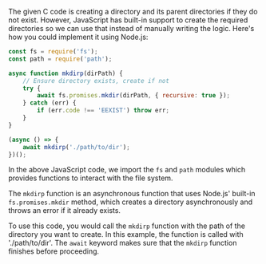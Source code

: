 The given C code is creating a directory and its parent directories if they do not exist. However, JavaScript has built-in support to create the required directories so we can use that instead of manually writing the logic. Here's how you could implement it using Node.js:

```javascript
const fs = require('fs');
const path = require('path');

async function mkdirp(dirPath) {
    // Ensure directory exists, create if not
    try {
        await fs.promises.mkdir(dirPath, { recursive: true });
    } catch (err) {
        if (err.code !== 'EEXIST') throw err;
    }
}

(async () => {
    await mkdirp('./path/to/dir');
})();
```

In the above JavaScript code, we import the `fs` and `path` modules which provides functions to interact with the file system. 

The `mkdirp` function is an asynchronous function that uses Node.js' built-in `fs.promises.mkdir` method, which creates a directory asynchronously and throws an error if it already exists.

To use this code, you would call the `mkdirp` function with the path of the directory you want to create. In this example, the function is called with './path/to/dir'. The `await` keyword makes sure that the `mkdirp` function finishes before proceeding.
